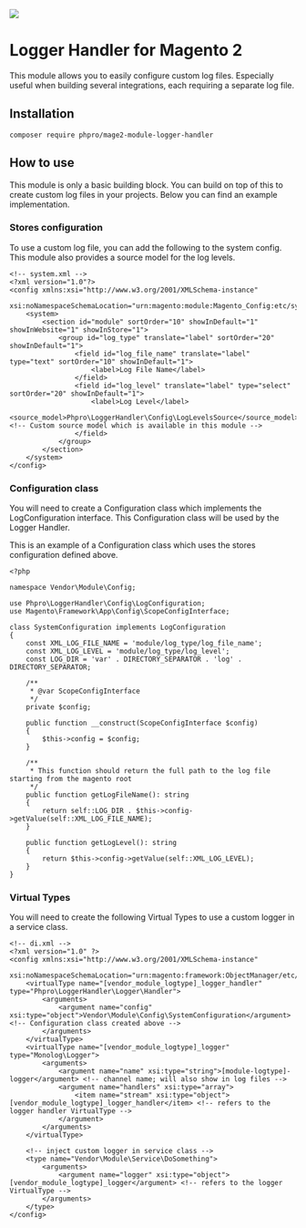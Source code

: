 ![](https://github.com/phpro/phpro-mage2-module-logger-handler/workflows/.github/workflows/grumphp.yml/badge.svg)

# Logger Handler for Magento 2

This module allows you to easily configure custom log files. Especially useful when building several integrations, each requiring a separate log file.

## Installation

`composer require phpro/mage2-module-logger-handler`

## How to use

This module is only a basic building block. You can build on top of this to create custom log files in your projects. 
Below you can find an example implementation.

### Stores configuration

To use a custom log file, you can add the following to the system config. This module also provides a source model for the log levels.

    <!-- system.xml -->
    <?xml version="1.0"?>
    <config xmlns:xsi="http://www.w3.org/2001/XMLSchema-instance"
            xsi:noNamespaceSchemaLocation="urn:magento:module:Magento_Config:etc/system_file.xsd">
        <system>
            <section id="module" sortOrder="10" showInDefault="1" showInWebsite="1" showInStore="1">
                <group id="log_type" translate="label" sortOrder="20" showInDefault="1">
                    <field id="log_file_name" translate="label" type="text" sortOrder="10" showInDefault="1">
                        <label>Log File Name</label>
                    </field>
                    <field id="log_level" translate="label" type="select" sortOrder="20" showInDefault="1">
                        <label>Log Level</label>
                        <source_model>Phpro\LoggerHandler\Config\LogLevelsSource</source_model> <!-- Custom source model which is available in this module -->
                    </field>
                </group>
            </section>
        </system>
    </config>


### Configuration class

You will need to create a Configuration class which implements the LogConfiguration interface. This Configuration class will be used by the Logger Handler.

This is an example of a Configuration class which uses the stores configuration defined above.

    <?php
    
    namespace Vendor\Module\Config;
    
    use Phpro\LoggerHandler\Config\LogConfiguration;
    use Magento\Framework\App\Config\ScopeConfigInterface;
    
    class SystemConfiguration implements LogConfiguration
    {
        const XML_LOG_FILE_NAME = 'module/log_type/log_file_name';
        const XML_LOG_LEVEL = 'module/log_type/log_level';
        const LOG_DIR = 'var' . DIRECTORY_SEPARATOR . 'log' . DIRECTORY_SEPARATOR;
    
        /**
         * @var ScopeConfigInterface
         */
        private $config;
    
        public function __construct(ScopeConfigInterface $config)
        {
            $this->config = $config;
        }
    
        /**
         * This function should return the full path to the log file starting from the magento root
         */
        public function getLogFileName(): string
        {
            return self::LOG_DIR . $this->config->getValue(self::XML_LOG_FILE_NAME);
        }
    
        public function getLogLevel(): string
        {
            return $this->config->getValue(self::XML_LOG_LEVEL);
        }
    }


### Virtual Types

You will need to create the following Virtual Types to use a custom logger in a service class.

    <!-- di.xml -->
    <?xml version="1.0" ?>
    <config xmlns:xsi="http://www.w3.org/2001/XMLSchema-instance"
            xsi:noNamespaceSchemaLocation="urn:magento:framework:ObjectManager/etc/config.xsd">
        <virtualType name="[vendor_module_logtype]_logger_handler" type="Phpro\LoggerHandler\Logger\Handler">
            <arguments>
                <argument name="config" xsi:type="object">Vendor\Module\Config\SystemConfiguration</argument> <!-- Configuration class created above -->
            </arguments>
        </virtualType>
        <virtualType name="[vendor_module_logtype]_logger" type="Monolog\Logger">
            <arguments>
                <argument name="name" xsi:type="string">[module-logtype]-logger</argument> <!-- channel name; will also show in log files -->
                <argument name="handlers" xsi:type="array">
                    <item name="stream" xsi:type="object">[vendor_module_logtype]_logger_handler</item> <!-- refers to the logger handler VirtualType -->
                </argument>
            </arguments>
        </virtualType>
        
        <!-- inject custom logger in service class -->
        <type name="Vendor\Module\Service\DoSomething">
            <arguments>
                <argument name="logger" xsi:type="object">[vendor_module_logtype]_logger</argument> <!-- refers to the logger VirtualType -->
            </arguments>
        </type>
    </config>
